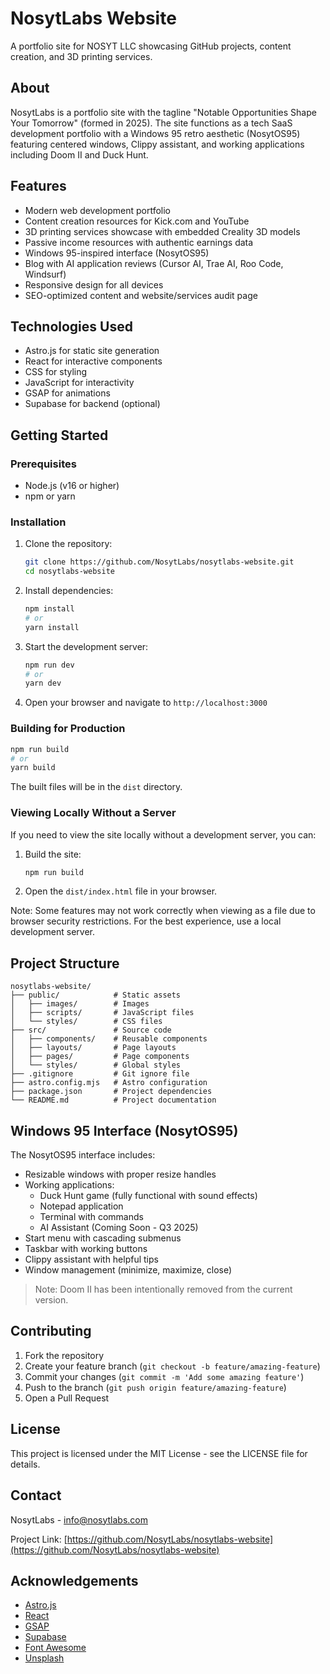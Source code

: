 # NosytLabs Website

A portfolio site for NOSYT LLC showcasing GitHub projects, content creation, and 3D printing services.

## About

NosytLabs is a portfolio site with the tagline "Notable Opportunities Shape Your Tomorrow" (formed in 2025). The site functions as a tech SaaS development portfolio with a Windows 95 retro aesthetic (NosytOS95) featuring centered windows, Clippy assistant, and working applications including Doom II and Duck Hunt.

## Features

- Modern web development portfolio
- Content creation resources for Kick.com and YouTube
- 3D printing services showcase with embedded Creality 3D models
- Passive income resources with authentic earnings data
- Windows 95-inspired interface (NosytOS95)
- Blog with AI application reviews (Cursor AI, Trae AI, Roo Code, Windsurf)
- Responsive design for all devices
- SEO-optimized content and website/services audit page

## Technologies Used

- Astro.js for static site generation
- React for interactive components
- CSS for styling
- JavaScript for interactivity
- GSAP for animations
- Supabase for backend (optional)

## Getting Started

### Prerequisites

- Node.js (v16 or higher)
- npm or yarn

### Installation

1. Clone the repository:
   ```bash
   git clone https://github.com/NosytLabs/nosytlabs-website.git
   cd nosytlabs-website
   ```

2. Install dependencies:
   ```bash
   npm install
   # or
   yarn install
   ```

3. Start the development server:
   ```bash
   npm run dev
   # or
   yarn dev
   ```

4. Open your browser and navigate to `http://localhost:3000`

### Building for Production

```bash
npm run build
# or
yarn build
```

The built files will be in the `dist` directory.

### Viewing Locally Without a Server

If you need to view the site locally without a development server, you can:

1. Build the site:
   ```bash
   npm run build
   ```

2. Open the `dist/index.html` file in your browser.

Note: Some features may not work correctly when viewing as a file due to browser security restrictions. For the best experience, use a local development server.

## Project Structure

```
nosytlabs-website/
├── public/            # Static assets
│   ├── images/        # Images
│   ├── scripts/       # JavaScript files
│   └── styles/        # CSS files
├── src/               # Source code
│   ├── components/    # Reusable components
│   ├── layouts/       # Page layouts
│   ├── pages/         # Page components
│   └── styles/        # Global styles
├── .gitignore         # Git ignore file
├── astro.config.mjs   # Astro configuration
├── package.json       # Project dependencies
└── README.md          # Project documentation
```

## Windows 95 Interface (NosytOS95)

The NosytOS95 interface includes:

- Resizable windows with proper resize handles
- Working applications:
  - Duck Hunt game (fully functional with sound effects)
  - Notepad application
  - Terminal with commands
  - AI Assistant (Coming Soon - Q3 2025)
- Start menu with cascading submenus
- Taskbar with working buttons
- Clippy assistant with helpful tips
- Window management (minimize, maximize, close)

> Note: Doom II has been intentionally removed from the current version.

## Contributing

1. Fork the repository
2. Create your feature branch (`git checkout -b feature/amazing-feature`)
3. Commit your changes (`git commit -m 'Add some amazing feature'`)
4. Push to the branch (`git push origin feature/amazing-feature`)
5. Open a Pull Request

## License

This project is licensed under the MIT License - see the LICENSE file for details.

## Contact

NosytLabs - [info@nosytlabs.com](mailto:info@nosytlabs.com)

Project Link: [https://github.com/NosytLabs/nosytlabs-website](https://github.com/NosytLabs/nosytlabs-website)

## Acknowledgements

- [Astro.js](https://astro.build/)
- [React](https://reactjs.org/)
- [GSAP](https://greensock.com/gsap/)
- [Supabase](https://supabase.io/)
- [Font Awesome](https://fontawesome.com/)
- [Unsplash](https://unsplash.com/)
